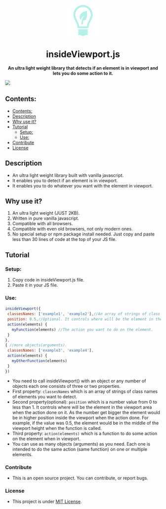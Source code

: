  <div align="center">
 <img width="100px" height="100px" src="https://github.com/Islam888/insideViewport.js/blob/master/img/logo%20(1).png">
</div>
<h1 align="center">insideViewport.js</h1>
  <p align="center"><b>An ultra light weight library that detects if an element is in viewport and lets you do some action to it.</b></p>



[![](https://img.shields.io/npm/v/@islam.sayed/insideviewport.js.svg?style=popout)](https://github.com/Islam888/insideViewport.js)


## Contents:

- [Contents:](#contents)
- [Description](#description)
- [Why use it?](#why-use-it)
- [Tutorial](#tutorial)
  - [Setup:](#setup)
  - [Use:](#use)
- [Contribute](#contribute)
- [License](#license)


## Description

- An ultra light weight library built with vanilla javascript.
- It enables you to detect if an element is in viewport.
- It enables you to do whatever you want with the element in viewport.


## Why use it?

1. An ultra light weight (JUST 2KB).
2. Written in pure vanilla javascript.
3. Compatible with all browsers.
4. Compatible with even old browsers, not only modern ones.
5. No special setup or npm package install needed. Just copy and paste less than 30 lines of code at the top of your JS file.


## Tutorial

 ### Setup:
 1. Copy code in insideViewport.js file.
 2. Paste it in your JS file.
 
 ### Use:

 ```javascript
insideViewport({
  classesNames: ['example1', 'example2'],//An array of strings of class name(s).
  position: 0.5,//Optional. It controls where will be the element in the viewport area when the action done on it.
  action(elements) {
    myFunction(elements) //The action you want to do on the element.
  }
},
{ //more objects(arguments).
  classesNames: ['example3', 'example4'],
  action(elements) {
    myOtherFunction(elements) 
  }
})
```
- You need to call insideViewport() with an object or any number of objects each one consists of three or two properties.
- First property: `classesNames` which is an array of strings of class names of elements you want to detect.
- Second property(optional): `position` which is a number value from 0 to less than 1. It controls where will be the element in the viewport area when the action done on it. As the number get bigger the element would be in higher position inside the viewport when the action done. For example, if the value was 0.5, the element would be in the middle of the viewport height when the function is called.
- Third property: `action(elements)` which is a function to do some action on the element when in viewport.
- You can use as many objects (arguments) as you need. Each one is intended to do the same action (same function) on one or multiple elements.

### Contribute

- This is an open source project. You can contribute, or report bugs.


### License

- This project is under [MIT License](https://github.com/Islam888/insideViewport.js/blob/master/LICENSE).
